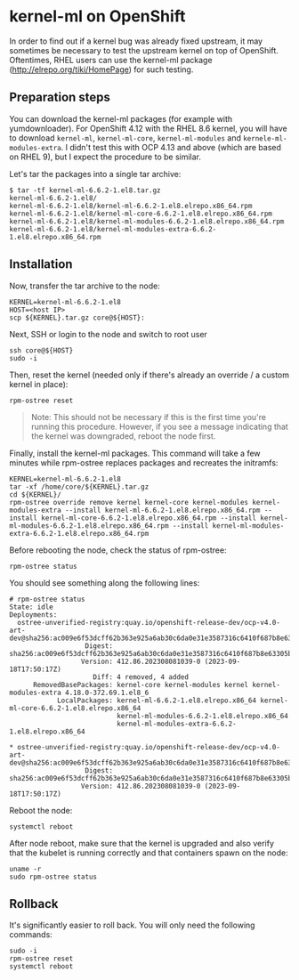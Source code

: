 # kernel-ml on OpenShift

In order to find out if a kernel bug was already fixed upstream, it may sometimes be necessary to test the upstream
kernel on top of OpenShift. Oftentimes, RHEL users can use the kernel-ml package (http://elrepo.org/tiki/HomePage) for
such testing.

## Preparation steps

You can download the kernel-ml packages (for example with yumdownloader). For OpenShift 4.12 with the RHEL 8.6 kernel,
you will have to download `kernel-ml`, `kernel-ml-core`, `kernel-ml-modules` and `kernele-ml-modules-extra`. I didn't
test this with OCP 4.13 and above (which are based on RHEL 9), but I expect the procedure to be similar.

Let's tar the packages into a single tar archive:
```
$ tar -tf kernel-ml-6.6.2-1.el8.tar.gz
kernel-ml-6.6.2-1.el8/
kernel-ml-6.6.2-1.el8/kernel-ml-6.6.2-1.el8.elrepo.x86_64.rpm
kernel-ml-6.6.2-1.el8/kernel-ml-core-6.6.2-1.el8.elrepo.x86_64.rpm
kernel-ml-6.6.2-1.el8/kernel-ml-modules-6.6.2-1.el8.elrepo.x86_64.rpm
kernel-ml-6.6.2-1.el8/kernel-ml-modules-extra-6.6.2-1.el8.elrepo.x86_64.rpm
```

## Installation

Now, transfer the tar archive to the node:
```
KERNEL=kernel-ml-6.6.2-1.el8
HOST=<host IP>
scp ${KERNEL}.tar.gz core@${HOST}:
```

Next, SSH or login to the node and switch to root user
```
ssh core@${HOST}
sudo -i
```

Then, reset the kernel (needed only if there's already an override / a custom kernel in place):
```
rpm-ostree reset
```
> Note: This should not be necessary if this is the first time you're running this procedure. However, if you see a
message indicating that the kernel was downgraded, reboot the node first.

Finally, install the kernel-ml packages. This command will take a few minutes while rpm-ostree replaces packages and
recreates the initramfs:
```
KERNEL=kernel-ml-6.6.2-1.el8
tar -xf /home/core/${KERNEL}.tar.gz
cd ${KERNEL}/
rpm-ostree override remove kernel kernel-core kernel-modules kernel-modules-extra --install kernel-ml-6.6.2-1.el8.elrepo.x86_64.rpm --install kernel-ml-core-6.6.2-1.el8.elrepo.x86_64.rpm --install kernel-ml-modules-6.6.2-1.el8.elrepo.x86_64.rpm --install kernel-ml-modules-extra-6.6.2-1.el8.elrepo.x86_64.rpm
```

Before rebooting the node, check the status of rpm-ostree:
```
rpm-ostree status
```

You should see something along the following lines:
```
# rpm-ostree status
State: idle
Deployments:
  ostree-unverified-registry:quay.io/openshift-release-dev/ocp-v4.0-art-dev@sha256:ac009e6f53dcff62b363e925a6ab30c6da0e31e3587316c6410f687b8e63305b
                   Digest: sha256:ac009e6f53dcff62b363e925a6ab30c6da0e31e3587316c6410f687b8e63305b
                  Version: 412.86.202308081039-0 (2023-09-18T17:50:17Z)
                     Diff: 4 removed, 4 added
      RemovedBasePackages: kernel-core kernel-modules kernel kernel-modules-extra 4.18.0-372.69.1.el8_6
            LocalPackages: kernel-ml-6.6.2-1.el8.elrepo.x86_64 kernel-ml-core-6.6.2-1.el8.elrepo.x86_64
                           kernel-ml-modules-6.6.2-1.el8.elrepo.x86_64
                           kernel-ml-modules-extra-6.6.2-1.el8.elrepo.x86_64

* ostree-unverified-registry:quay.io/openshift-release-dev/ocp-v4.0-art-dev@sha256:ac009e6f53dcff62b363e925a6ab30c6da0e31e3587316c6410f687b8e63305b
                   Digest: sha256:ac009e6f53dcff62b363e925a6ab30c6da0e31e3587316c6410f687b8e63305b
                  Version: 412.86.202308081039-0 (2023-09-18T17:50:17Z)
```

Reboot the node:
```
systemctl reboot
```

After node reboot, make sure that the kernel is upgraded and also verify that the kubelet is running correctly and
that containers spawn on the node:
```
uname -r
sudo rpm-ostree status
```


## Rollback

It's significantly easier to roll back. You will only need the following commands:
```
sudo -i
rpm-ostree reset
systemctl reboot
```
